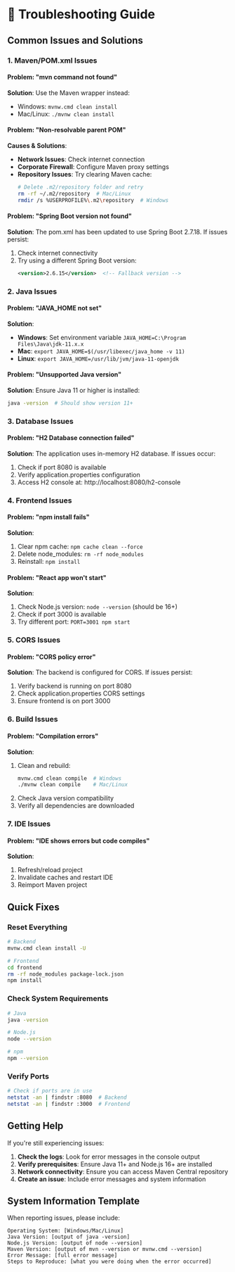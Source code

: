 # 🔧 Troubleshooting Guide

## Common Issues and Solutions

### 1. Maven/POM.xml Issues

#### Problem: "mvn command not found"
**Solution**: Use the Maven wrapper instead:
- Windows: `mvnw.cmd clean install`
- Mac/Linux: `./mvnw clean install`

#### Problem: "Non-resolvable parent POM"
**Causes & Solutions**:
- **Network Issues**: Check internet connection
- **Corporate Firewall**: Configure Maven proxy settings
- **Repository Issues**: Try clearing Maven cache:
  ```bash
  # Delete .m2/repository folder and retry
  rm -rf ~/.m2/repository  # Mac/Linux
  rmdir /s %USERPROFILE%\.m2\repository  # Windows
  ```

#### Problem: "Spring Boot version not found"
**Solution**: The pom.xml has been updated to use Spring Boot 2.7.18. If issues persist:
1. Check internet connectivity
2. Try using a different Spring Boot version:
   ```xml
   <version>2.6.15</version>  <!-- Fallback version -->
   ```

### 2. Java Issues

#### Problem: "JAVA_HOME not set"
**Solution**:
- **Windows**: Set environment variable `JAVA_HOME=C:\Program Files\Java\jdk-11.x.x`
- **Mac**: `export JAVA_HOME=$(/usr/libexec/java_home -v 11)`
- **Linux**: `export JAVA_HOME=/usr/lib/jvm/java-11-openjdk`

#### Problem: "Unsupported Java version"
**Solution**: Ensure Java 11 or higher is installed:
```bash
java -version  # Should show version 11+
```

### 3. Database Issues

#### Problem: "H2 Database connection failed"
**Solution**: The application uses in-memory H2 database. If issues occur:
1. Check if port 8080 is available
2. Verify application.properties configuration
3. Access H2 console at: http://localhost:8080/h2-console

### 4. Frontend Issues

#### Problem: "npm install fails"
**Solution**:
1. Clear npm cache: `npm cache clean --force`
2. Delete node_modules: `rm -rf node_modules`
3. Reinstall: `npm install`

#### Problem: "React app won't start"
**Solution**:
1. Check Node.js version: `node --version` (should be 16+)
2. Check if port 3000 is available
3. Try different port: `PORT=3001 npm start`

### 5. CORS Issues

#### Problem: "CORS policy error"
**Solution**: The backend is configured for CORS. If issues persist:
1. Verify backend is running on port 8080
2. Check application.properties CORS settings
3. Ensure frontend is on port 3000

### 6. Build Issues

#### Problem: "Compilation errors"
**Solution**:
1. Clean and rebuild:
   ```bash
   mvnw.cmd clean compile  # Windows
   ./mvnw clean compile    # Mac/Linux
   ```
2. Check Java version compatibility
3. Verify all dependencies are downloaded

### 7. IDE Issues

#### Problem: "IDE shows errors but code compiles"
**Solution**:
1. Refresh/reload project
2. Invalidate caches and restart IDE
3. Reimport Maven project

## Quick Fixes

### Reset Everything
```bash
# Backend
mvnw.cmd clean install -U

# Frontend
cd frontend
rm -rf node_modules package-lock.json
npm install
```

### Check System Requirements
```bash
# Java
java -version

# Node.js
node --version

# npm
npm --version
```

### Verify Ports
```bash
# Check if ports are in use
netstat -an | findstr :8080  # Backend
netstat -an | findstr :3000  # Frontend
```

## Getting Help

If you're still experiencing issues:

1. **Check the logs**: Look for error messages in the console output
2. **Verify prerequisites**: Ensure Java 11+ and Node.js 16+ are installed
3. **Network connectivity**: Ensure you can access Maven Central repository
4. **Create an issue**: Include error messages and system information

## System Information Template

When reporting issues, please include:

```
Operating System: [Windows/Mac/Linux]
Java Version: [output of java -version]
Node.js Version: [output of node --version]
Maven Version: [output of mvn --version or mvnw.cmd --version]
Error Message: [full error message]
Steps to Reproduce: [what you were doing when the error occurred]
```

